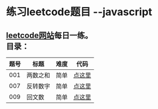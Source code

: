 练习leetcode题目 --javascript
==== 
[leetcode网站](https://leetcode.com/)每日一练。
  <br>
目录：
----
| 题号 | 标题 | 难度 | 代码 |
| ---- | --- |---- | ---- |
| 001 | 两数之和 | 简单 | [点这里](https://github.com/monkey-yu/leetcode-for-javascript/blob/master/Code/leetcode-001.js) |
| 007 | 反转数字 | 简单 | [点这里](https://github.com/monkey-yu/leetcode-for-javascript/blob/master/Code/leetcode-007.js) |
| 009 | 回文数 | 简单 | [点这里](https://github.com/monkey-yu/leetcode-for-javascript/blob/master/Code/leetcode-009.js) |
